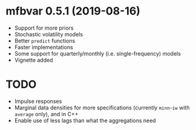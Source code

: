 # mfbvar 0.5.1 (2019-08-16)
* Support for more priors
* Stochastic volatility models
* Better `predict` functions
* Faster implementations
* Some support for quarterly/monthly (i.e. single-frequency) models
* Vignette added

# TODO
* Impulse responses
* Marginal data densities for more specifications (currently `minn`-`iw` with `average` only), and in C++
* Enable use of less lags than what the aggregations need


